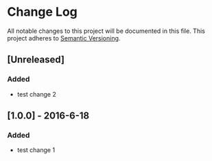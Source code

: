 # Change Log

All notable changes to this project will be documented in this file.
This project adheres to [Semantic Versioning](http://semver.org/).

## [Unreleased]

### Added

-   test change 2

## [1.0.0] - 2016-6-18

### Added

-   test change 1
